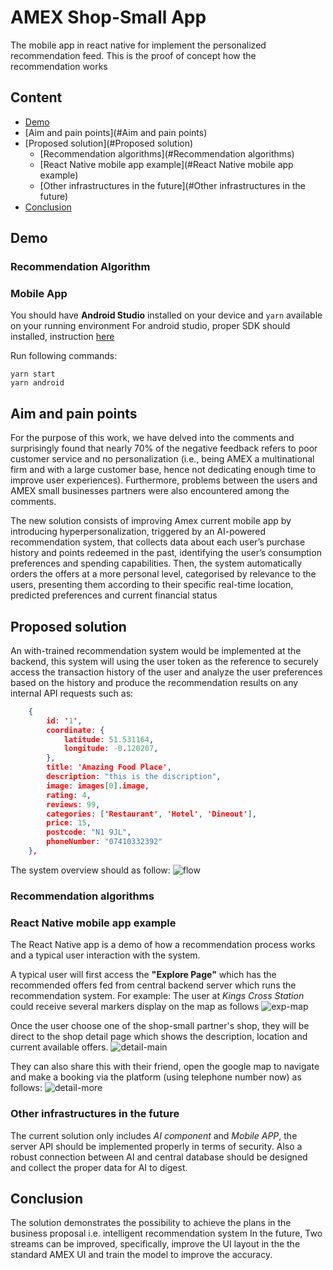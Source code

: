 # AMEX Shop-Small App
The mobile app in react native for implement the personalized recommendation feed. 
This is the proof of concept how the recommendation works

## Content
* [Demo](#Demo)
* [Aim and pain points](#Aim and pain points)
* [Proposed solution](#Proposed solution)
    * [Recommendation algorithms](#Recommendation algorithms)
    * [React Native mobile app example](#React Native mobile app example)
    * [Other infrastructures in the future](#Other infrastructures in the future)
* [Conclusion](#Conclusion)

## Demo
### Recommendation Algorithm

### Mobile App
You should have **Android Studio** installed on your device and `yarn` available on your running environment
For android studio, proper SDK should installed, instruction [here](https://reactnative.dev/docs/environment-setup)

Run following commands:
```shell
yarn start
yarn android
```

## Aim and pain points
For the purpose of this work, we have delved
                      into the comments and surprisingly found that nearly
                      70% of the negative feedback refers to poor customer
                      service and no personalization
                      (i.e., being AMEX a multinational firm and with a large
                      customer base, hence not dedicating enough time to
                      improve user experiences).
                      Furthermore, problems between the users and
                      AMEX small businesses partners were also
                      encountered among the comments.
                      
The new solution consists of improving Amex
current mobile app by introducing hyperpersonalization, triggered by an AI-powered
recommendation system, that collects data
about each user’s purchase history and points redeemed in
the past, identifying the user’s consumption preferences and
spending capabilities. Then, the system automatically
orders the offers at a more personal level, categorised by
relevance to the users, presenting them according to their
specific real-time location, predicted preferences and
current financial status
## Proposed solution
An with-trained recommendation system would be implemented at the backend, 
this system will using the user token as the reference to securely access the 
transaction history of the user and analyze the user preferences based on the history
and produce the recommendation results on any internal API requests such as:
```json
    {
        id: '1',
        coordinate: {
            latitude: 51.531164,
            longitude: -0.120207,
        },
        title: 'Amazing Food Place',
        description: "this is the discription",
        image: images[0].image,
        rating: 4,
        reviews: 99,
        categories: ['Restaurant', 'Hotel', 'Dineout'],
        price: 15,
        postcode: "N1 9JL",
        phoneNumber: "07410332392"
    },
```

The system overview should as follow: 
![flow](./assets/flowchart.jpg)

### Recommendation algorithms

### React Native mobile app example

The React Native app is a demo of how a recommendation process works and a typical user interaction
with the system. 

A typical user will first access the **"Explore Page"** which has the recommended offers fed from central
backend server which runs the recommendation system. For example: The user at *Kings Cross Station* 
could receive several markers display on the map as follows
![exp-map](./assets/exp-map.png)

Once the user choose one of the shop-small partner's shop, they will be direct to the shop detail page 
which shows the description, location and current available offers. 
![detail-main](./assets/detail-main.png)

They can also share this with their friend, open the google map to navigate and make a booking via the platform (using telephone number now) as follows:
![detail-more](./assets/detail-more.png)

### Other infrastructures in the future
The current solution only includes *AI component* and *Mobile APP*, the server API should be implemented properly in terms of 
security. Also a robust connection between AI and central database should be designed and collect the proper data for AI to digest.

## Conclusion
The solution demonstrates the possibility to achieve the plans in the business proposal i.e. intelligent recommendation system
In the future, Two streams can be improved, specifically, improve the UI layout in the the standard AMEX UI and train the model to improve the accuracy.